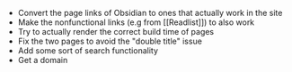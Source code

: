 * Convert the page links of Obsidian to ones that actually work in the site
* Make the nonfunctional links (e.g from [[Readlist]]) to also work
* Try to actually render the correct build time of pages
* Fix the two pages to avoid the "double title" issue
* Add some sort of search functionality
* Get a domain
